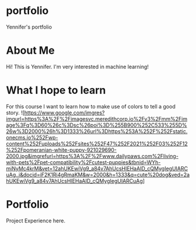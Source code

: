 # portfolio
Yennifer's portfolio

# About Me
Hi! This is Yennifer. I'm very interested in machine learning!

# What I hope to learn
For this course I want to learn how to make use of colors to tell a good story.
![https://www.google.com/imgres?imgurl=https%3A%2F%2Fimagesvc.meredithcorp.io%2Fv3%2Fmm%2Fimage%3Fq%3D60%26c%3Dsc%26poi%3D%255B900%252C533%255D%26w%3D2000%26h%3D1333%26url%3Dhttps%253A%252F%252Fstatic.onecms.io%252Fwp-content%252Fuploads%252Fsites%252F47%252F2021%252F03%252F12%252Fpomeranian-white-puppy-921029690-2000.jpg&imgrefurl=https%3A%2F%2Fwww.dailypaws.com%2Fliving-with-pets%2Fpet-compatibility%2Fcutest-puppies&tbnid=WYh-mjNyMc4krM&vet=12ahUKEwiVg9_a84v7AhUcsHIEHaAID_cQMygIegUIARCuAg..i&docid=iF2K1Ri4gRmaKM&w=2000&h=1333&q=cute%20dog&ved=2ahUKEwiVg9_a84v7AhUcsHIEHaAID_cQMygIegUIARCuAg]

# Portfolio
Project Experience here.
